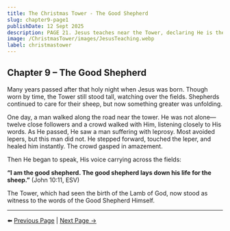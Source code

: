 ```yaml
---
title: The Christmas Tower - The Good Shepherd
slug: chapter9-page1
publishDate: 12 Sept 2025
description: PAGE 21. Jesus teaches near the Tower, declaring He is the Good Shepherd.
image: /ChristmasTower/images/JesusTeaching.webp
label: christmastower
---
```


## Chapter 9 – The Good Shepherd  

Many years passed after that holy night when Jesus was born. Though worn by time, the Tower still stood tall, watching over the fields. Shepherds continued to care for their sheep, but now something greater was unfolding.  

One day, a man walked along the road near the tower. He was not alone—twelve close followers and a crowd walked with Him, listening closely to His words. As He passed, He saw a man suffering with leprosy. Most avoided lepers, but this man did not. He stepped forward, touched the leper, and healed him instantly. The crowd gasped in amazement.  

Then He began to speak, His voice carrying across the fields:  

**“I am the good shepherd. The good shepherd lays down his life for the sheep.”** (John 10:11, ESV)  

The Tower, which had seen the birth of the Lamb of God, now stood as witness to the words of the Good Shepherd Himself.  

---

⬅️ [Previous Page](chapter8-page2) | [Next Page →](chapter9-page2)
